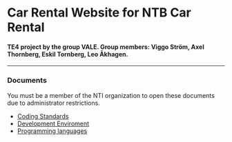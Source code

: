 # Car Rental Website for NTB Car Rental
#### TE4 project by the group VALE. Group members: Viggo Ström, Axel Thornberg, Eskil Tornberg, Leo Åkhagen.

---

### Documents
You must be a member of the NTI organization to open these documents due to administrator restrictions.
* [Coding Standards](https://docs.google.com/document/d/1dJfQdgAl6E9tcHBeBnb0e2uB0bi2bdLuae2takOrGkk) 
* [Development Enviroment](https://docs.google.com/document/d/1Ssf3YnYcBpyaFDB6_u13xwsDctFAzLoYFpRsogTgHsQ)
* [Programming languages](https://docs.google.com/document/d/1SSwpfVekfKO-xPAD7ia-tl_2XUqu4rodW4a1T_FcxaQ)
